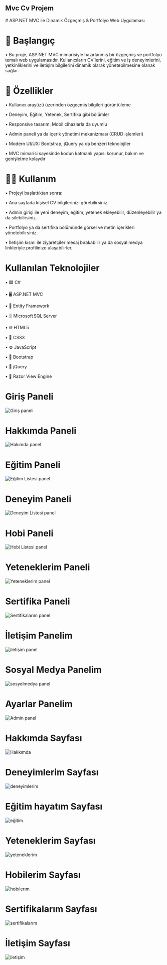 <h2> Mvc Cv Projem</h2>
# ASP.NET MVC ile Dinamik Özgeçmiş & Portfolyo Web Uygulaması

# 🚀 Başlangıç

• Bu proje, ASP.NET MVC mimarisiyle hazırlanmış bir özgeçmiş ve portfolyo temalı web uygulamasıdır. Kullanıcıların CV’lerini, eğitim ve iş deneyimlerini, yetkinliklerini ve iletişim bilgilerini dinamik olarak yönetebilmesine olanak sağlar.

# 🎯 Özellikler

• Kullanıcı arayüzü üzerinden özgeçmiş bilgileri görüntüleme

• Deneyim, Eğitim, Yetenek, Sertifika gibi bölümler

• Responsive tasarım: Mobil cihazlarla da uyumlu

• Admin paneli ya da içerik yönetimi mekanizması (CRUD işlemleri)

• Modern UI/UX: Bootstrap, jQuery ya da benzeri teknolojiler

• MVC mimarisi sayesinde kodun katmanlı yapısı korunur, bakım ve genişletme kolaydır

# 🧑‍💻 Kullanım

• Projeyi başlattıktan sonra:

• Ana sayfada kişisel CV bilgilerinizi görebilirsiniz.

• Admin girişi ile yeni deneyim, eğitim, yetenek ekleyebilir, düzenleyebilir ya da silebilirsiniz.

• Portfolyo ya da sertifika bölümünde görsel ve metin içerikleri yönetebilirsiniz.

• İletişim kısmı ile ziyaretçiler mesaj bırakabilir ya da sosyal medya linkleriyle profilinize ulaşabilirler.

# Kullanılan Teknolojiler

• 🟦 C#

• 🖥️ ASP.NET MVC

• 🧱 Entity Framework

• 🗄️ Microsoft SQL Server

• 🌐 HTML5

• 🎨 CSS3

• ⚙️ JavaScript

• 🚀 Bootstrap

• 🔧 jQuery

• 📄 Razor View Engine

# Giriş Paneli
![Giriş paneli](https://github.com/user-attachments/assets/b3733195-4e0b-405e-840f-ff9f9377099d)

# Hakkımda Paneli
![Hakımda panel](https://github.com/user-attachments/assets/49858a69-6eef-4382-9a77-02c26aa11922)

# Eğitim Paneli
![Eğitim Listesi panel](https://github.com/user-attachments/assets/dd3a62ee-60a3-4950-b096-8f6cbf654b92)

# Deneyim Paneli
![Deneyim Listesi panel](https://github.com/user-attachments/assets/6913f3a7-e69b-41fe-85a2-737171927922)

# Hobi Paneli
![Hobi Listesi panel](https://github.com/user-attachments/assets/b3bd61f6-6ffd-4b37-b9ae-bf769c7bf19f)

# Yeteneklerim Paneli
![Yeteneklerim panel](https://github.com/user-attachments/assets/90b9d5fd-c8cf-47f5-bfc8-6e5ec71e900e)

# Sertifika Paneli
![Sertifikalarım panel](https://github.com/user-attachments/assets/8de92626-adb7-46d0-9baf-75741f650a2e)


# İletişim Panelim
![iletişim panel](https://github.com/user-attachments/assets/2c833c6f-c0cb-4d71-8128-bd107bb5128c)

# Sosyal Medya Panelim
![sosyelmedya panel](https://github.com/user-attachments/assets/f0984922-f082-49fc-a9e3-c5d9576ca2bf)

# Ayarlar Panelim
![Admin panel](https://github.com/user-attachments/assets/6d58b43c-d6d4-4234-b86e-b90635bece11)

# Hakkımda Sayfası
![Hakkımda](https://github.com/user-attachments/assets/f3e4fa62-d7f2-4500-8c7b-bd3ddb3a8808)

# Deneyimlerim Sayfası
![deneyimlerim](https://github.com/user-attachments/assets/e3a1d054-0c99-4211-850e-4e0118a2cc2a)

# Eğitim hayatım Sayfası
![eğitim](https://github.com/user-attachments/assets/7cbbf84d-9533-4e93-a2d8-257f23c434e9)

# Yeteneklerim Sayfası
![yeteneklerim](https://github.com/user-attachments/assets/b08c4711-6061-4064-ad59-474615e09825)

# Hobilerim Sayfası
![hobılerım](https://github.com/user-attachments/assets/d5520e13-7e29-479b-b2a4-801ba6795736)

# Sertifikalarım Sayfası
![sertifikalarım](https://github.com/user-attachments/assets/b5187592-5514-4a31-9201-c1f3efdf9175)

# İletişim Sayfası

![iletişim](https://github.com/user-attachments/assets/e34cf222-e63f-40ff-915a-e9448129f895)





